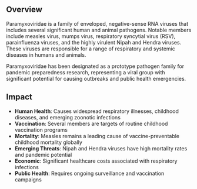 ## Overview

Paramyxoviridae is a family of enveloped, negative-sense RNA viruses that includes several significant human and animal pathogens. Notable members include measles virus, mumps virus, respiratory syncytial virus (RSV), parainfluenza viruses, and the highly virulent Nipah and Hendra viruses. These viruses are responsible for a range of respiratory and systemic diseases in humans and animals.

Paramyxoviridae has been designated as a prototype pathogen family for pandemic preparedness research, representing a viral group with significant potential for causing outbreaks and public health emergencies.

## Impact

- **Human Health**: Causes widespread respiratory illnesses, childhood diseases, and emerging zoonotic infections
- **Vaccination**: Several members are targets of routine childhood vaccination programs
- **Mortality**: Measles remains a leading cause of vaccine-preventable childhood mortality globally
- **Emerging Threats**: Nipah and Hendra viruses have high mortality rates and pandemic potential
- **Economic**: Significant healthcare costs associated with respiratory infections
- **Public Health**: Requires ongoing surveillance and vaccination campaigns
